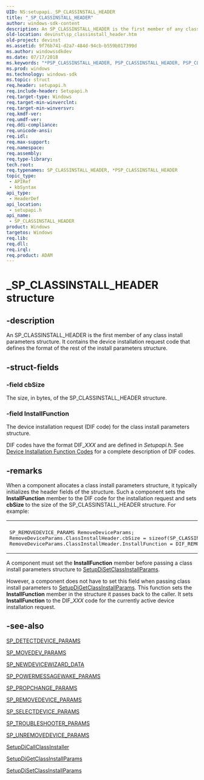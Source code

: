 ```yaml
---
UID: NS:setupapi._SP_CLASSINSTALL_HEADER
title: "_SP_CLASSINSTALL_HEADER"
author: windows-sdk-content
description: An SP_CLASSINSTALL_HEADER is the first member of any class install parameters structure. It contains the device installation request code that defines the format of the rest of the install parameters structure.
old-location: devinst\sp_classinstall_header.htm
old-project: devinst
ms.assetid: 9f76b741-d2a7-484d-94cb-b559b017399d
ms.author: windowssdkdev
ms.date: 07/17/2018
ms.keywords: "*PSP_CLASSINSTALL_HEADER, PSP_CLASSINSTALL_HEADER, PSP_CLASSINSTALL_HEADER structure pointer [Device and Driver Installation], SP_CLASSINSTALL_HEADER, SP_CLASSINSTALL_HEADER structure [Device and Driver Installation], _SP_CLASSINSTALL_HEADER, devinst.sp_classinstall_header, di-struct_96e0dbc0-fe54-4731-9ec7-0e633b521297.xml, setupapi/PSP_CLASSINSTALL_HEADER, setupapi/SP_CLASSINSTALL_HEADER"
ms.prod: windows
ms.technology: windows-sdk
ms.topic: struct
req.header: setupapi.h
req.include-header: Setupapi.h
req.target-type: Windows
req.target-min-winverclnt: 
req.target-min-winversvr: 
req.kmdf-ver: 
req.umdf-ver: 
req.ddi-compliance: 
req.unicode-ansi: 
req.idl: 
req.max-support: 
req.namespace: 
req.assembly: 
req.type-library: 
tech.root: 
req.typenames: SP_CLASSINSTALL_HEADER, *PSP_CLASSINSTALL_HEADER
topic_type:
 - APIRef
 - kbSyntax
api_type:
 - HeaderDef
api_location:
 - setupapi.h
api_name:
 - SP_CLASSINSTALL_HEADER
product: Windows
targetos: Windows
req.lib: 
req.dll: 
req.irql: 
req.product: ADAM
---
```


# _SP_CLASSINSTALL_HEADER structure


## -description


An SP_CLASSINSTALL_HEADER is the first member of any class install parameters structure. It contains the device installation request code that defines the format of the rest of the install parameters structure.


## -struct-fields




### -field cbSize

The size, in bytes, of the SP_CLASSINSTALL_HEADER structure. 


### -field InstallFunction

The device installation request (DIF code) for the class install parameters structure. 

DIF codes have the format DIF_<i>XXX</i> and are defined in <i>Setupapi.h</i>. See <a href="https://msdn.microsoft.com/library/windows/hardware/ff541307">Device Installation Function Codes</a> for a complete description of DIF codes.


## -remarks



When a component allocates a class install parameters structure, it typically initializes the header fields of the structure. Such a component sets the <b>InstallFunction</b> member to the DIF code for the installation request and sets <b>cbSize</b> to the size of the SP_CLASSINSTALL_HEADER structure. For example:

<div class="code"><span codelanguage=""><table>
<tr>
<th></th>
</tr>
<tr>
<td>
<pre>SP_REMOVEDEVICE_PARAMS RemoveDeviceParams;
RemoveDeviceParams.ClassInstallHeader.cbSize = sizeof(SP_CLASSINSTALL_HEADER);
RemoveDeviceParams.ClassInstallHeader.InstallFunction = DIF_REMOVE;</pre>
</td>
</tr>
</table></span></div>
A component must set the <b>InstallFunction</b> member before passing a class install parameters structure to <a href="https://msdn.microsoft.com/library/windows/hardware/ff552122">SetupDiSetClassInstallParams</a>. 

However, a component does not have to set this field when passing class install parameters to <a href="https://msdn.microsoft.com/library/windows/hardware/ff551083">SetupDiGetClassInstallParams</a>. This function sets the <b>InstallFunction</b> member in the structure it passes back to the caller. It sets <b>InstallFunction</b> to the DIF_<i>XXX</i> code for the currently active device installation request.




## -see-also




<a href="https://msdn.microsoft.com/library/windows/hardware/ff552341">SP_DETECTDEVICE_PARAMS</a>



<a href="https://msdn.microsoft.com/library/windows/hardware/ff553301">SP_MOVEDEV_PARAMS</a>



<a href="https://msdn.microsoft.com/library/windows/hardware/ff553305">SP_NEWDEVICEWIZARD_DATA</a>



<a href="https://msdn.microsoft.com/library/windows/hardware/ff553311">SP_POWERMESSAGEWAKE_PARAMS</a>



<a href="https://msdn.microsoft.com/library/windows/hardware/ff553315">SP_PROPCHANGE_PARAMS</a>



<a href="https://msdn.microsoft.com/library/windows/hardware/ff553323">SP_REMOVEDEVICE_PARAMS</a>



<a href="https://msdn.microsoft.com/library/windows/hardware/ff553326">SP_SELECTDEVICE_PARAMS</a>



<a href="https://msdn.microsoft.com/library/windows/hardware/ff553341">SP_TROUBLESHOOTER_PARAMS</a>



<a href="https://msdn.microsoft.com/library/windows/hardware/ff553349">SP_UNREMOVEDEVICE_PARAMS</a>



<a href="https://msdn.microsoft.com/library/windows/hardware/ff550922">SetupDiCallClassInstaller</a>



<a href="https://msdn.microsoft.com/library/windows/hardware/ff551083">SetupDiGetClassInstallParams</a>



<a href="https://msdn.microsoft.com/library/windows/hardware/ff552122">SetupDiSetClassInstallParams</a>
 

 


